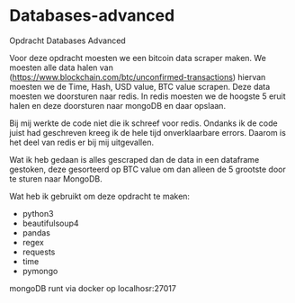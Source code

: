 # Databases-advanced
Opdracht Databases Advanced

Voor deze opdracht moesten we een bitcoin data scraper maken. We moesten alle data halen van (https://www.blockchain.com/btc/unconfirmed-transactions) hiervan moesten we de Time, Hash, USD value, BTC value scrapen. Deze data moesten we doorsturen naar redis. In redis moesten we de hoogste 5 eruit halen en deze doorsturen naar mongoDB en daar opslaan.  

Bij mij werkte de code niet die ik schreef voor redis. Ondanks ik de code juist had geschreven kreeg ik de hele tijd onverklaarbare errors. Daarom is het deel van redis er bij mij uitgevallen.

Wat ik heb gedaan is alles gescraped dan de data in een dataframe gestoken, deze gesorteerd op BTC value om dan alleen de 5 grootste door te sturen naar MongoDB. 

Wat heb ik gebruikt om deze opdracht te maken:

- python3 
- beautifulsoup4
- pandas
- regex
- requests
- time
- pymongo

mongoDB runt via docker op localhosr:27017
